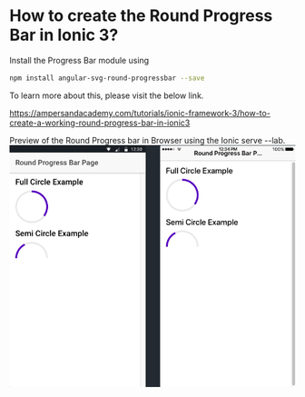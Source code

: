 <h1>How to create the Round Progress Bar in Ionic 3? </h1>

Install the Progress Bar module using

```bash
npm install angular-svg-round-progressbar --save
```
To learn more about this, please visit the below link.

https://ampersandacademy.com/tutorials/ionic-framework-3/how-to-create-a-working-round-progress-bar-in-ionic3

Preview of the Round Progress bar in Browser using the Ionic serve --lab.
<img src="ionic3-round-progressbar-example.png" width="600px">
